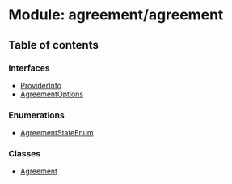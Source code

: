 # Module: agreement/agreement

## Table of contents

### Interfaces

- [ProviderInfo](../interfaces/agreement_agreement.ProviderInfo.md)
- [AgreementOptions](../interfaces/agreement_agreement.AgreementOptions.md)

### Enumerations

- [AgreementStateEnum](../enums/agreement_agreement.AgreementStateEnum.md)

### Classes

- [Agreement](../classes/agreement_agreement.Agreement.md)
